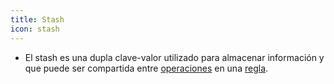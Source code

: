 ```yaml
---
title: Stash
icon: stash
---
```


* El stash es una dupla clave-valor utilizado para almacenar información y que puede ser compartida entre [operaciones](Conceptos/operation) en una [regla](Conceptos/rule).